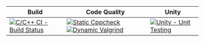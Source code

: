 Build | Code Quality | Unity
------|----------|-------
[![C/C++ CI - Build Status](https://github.com/Ashwani008/LTTS_PROJECT/actions/workflows/c-cpp.yml/badge.svg)](https://github.com/Ashwani008/LTTS_PROJECT/actions/workflows/c-cpp.yml)| [![Static Cppcheck](https://github.com/Ashwani008/LTTS_PROJECT/blob/main/.github/workflows/cppcheck.yml/badge.svg)](https://github.com/Ashwani008/LTTS_PROJECT/blob/main/.github/workflows/cppcheck.yml) [![Dynamic Valgrind](https://github.com/Ashwani008/LTTS_PROJECT/blob/main/.github/workflows/CodeQuality_Dynamic.yml/badge.svg)](https://github.com/Ashwani008/LTTS_PROJECT/blob/main/.github/workflows/CodeQuality_Dynamic.yml)| [![Unity - Unit Testing](https://github.com/Ashwani008/LTTS_PROJECT/blob/main/.github/workflows/unity.yml/badge.svg)](https://github.com/Ashwani008/LTTS_PROJECT/blob/main/.github/workflows/unity.yml)
